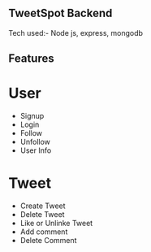 ## TweetSpot Backend

Tech used:- Node js, express, mongodb

## Features

# User

- Signup
- Login
- Follow
- Unfollow
- User Info

# Tweet

- Create Tweet
- Delete Tweet
- Like or Unlinke Tweet
- Add comment
- Delete Comment

